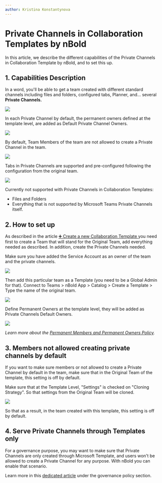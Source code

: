 ```yaml
---
author: Kristina Konstantynova
---
```

# Private Channels in Collaboration Templates by nBold

In this article, we describe the different capabilities of the Private Channels in Collaboration Template by nBold, and to set this up.

## 1. Capabilities Description

In a word, you'll be able to get a team created with different standard channels including files and folders, configured tabs, Planner, and... several **Private Channels.**

![](/media/screenshot-2022-02-11-at-10-41-49.png)

In each Private Channel by default, the permanent owners defined at the template level, are added as Default Private Channel Owners.

![](/media/private-channels-1.png)

By default, Team Members of the team are not allowed to create a Private Channel in the team.

![](/media/private-channel-settings.png)

Tabs in Private Channels are supported and pre-configured following the configuration from the original team.

![](/media/tabs-configured.png)

Currently not supported with Private Channels in Collaboration Templates:

* Files and Folders
* Everything that is not supported by Microsoft Teams Private Channels itself.

## 2. How to set up

As described in the article [➕ Create a new Collaboration Template ](/collaboration-templates/create-a-new-collaboration-template)you need first to create a Team that will stand for the Original Team, add everything needed as described. In addition, create the Private Channels needed.

Make sure you have added the Service Account as an owner of the team and the private channels.

![](/media/screenshot-2022-02-11-at-10-48-00.png)

Then add this particular team as a Template (you need to be a Global Admin for that). Connect to Teams > nBold App > Catalog > Create a Template > Type the name of the original team.

![](/media/screenshot-2022-02-11-at-11-06-25.png)

Define Permanent Owners at the template level, they will be added as Private Channels Default Owners.

![](/media/screenshot-2022-02-11-at-11-06-55.png)

_Learn more about the_ [_Permanent Members and Permanent Owners Policy_](https://help.salestim.com/en/articles/4149874-permanent-owners-and-members-policy)_._

## 3. Members not allowed creating private channels by default

If you want to make sure members or not allowed to create a Private Channel by default in the team, make sure that in the Original Team of the template, this setting is off by default.

Make sure that at the Template Level, "Settings" is checked on "Cloning Strategy". So that settings from the Original Team will be cloned.

![](/media/screenshot-2022-02-11-at-11-33-52.png)

So that as a result, in the team created with this template, this setting is off by default.

## 4. Serve Private Channels through Templates only

For a governance purpose, you may want to make sure that Private Channels are only created through Microsoft Template, and users won't be allowed to create a Private Channel for any purpose. With nBold you can enable that scenario.

Learn more in this [dedicated article](/governance-policies/serve-private-channels) under the governance policy section.